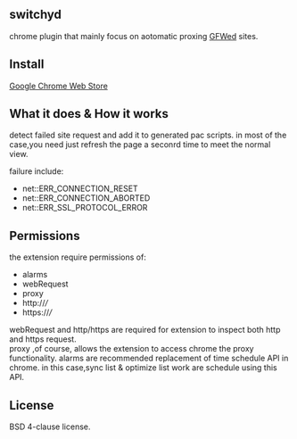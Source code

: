 switchyd
----
chrome plugin that mainly focus on aotomatic proxing [GFWed](http://en.wikipedia.org/wiki/GFW) sites.

Install
----
[Google Chrome Web Store](http://goo.gl/Dw6qb)

What it does & How it works
----
detect failed site request and add it to generated pac scripts.
in most of the case,you need just refresh the page a seconrd time to meet the normal view.

failure include:
- net::ERR_CONNECTION_RESET  
- net::ERR_CONNECTION_ABORTED  
- net::ERR_SSL_PROTOCOL_ERROR  

Permissions
---
the extension require permissions of:

* alarms
* webRequest
* proxy  
* http://*/*
* https://*/*

webRequest and http/https are required for extension to inspect both http and https request.  
proxy ,of course, allows the extension to access chrome the proxy functionality. 
alarms are recommended replacement of time schedule API in chrome. in this case,sync list & optimize list work are schedule using this API.

License
---
BSD 4-clause license.  
